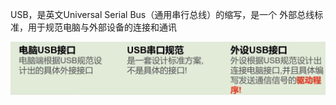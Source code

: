USB，是英文Universal Serial Bus（通用串行总线）的缩写，是一个 外部总线标准，用于规范电脑与外部设备的连接和通讯

![](https://raw.githubusercontent.com/tianran721/img/main/img/20240118210734.png)


